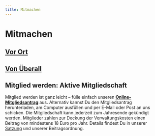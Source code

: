 ```yaml
---
title: Mitmachen
---
```


# Mitmachen

## [Vor Ort](/get_involved/on_site)

## [Von Überall](/get_involved/remotely)

## Mitglied werden: Aktive Mitgliedschaft

Mitglied werden ist ganz leicht – fülle einfach unseren [**Online-Mitgliedsantrag**](https://civicrm.studieren-ohne-grenzen.org/civicrm/contribute/transact?id=1) aus. Alternativ kannst Du den Mitgliedsantrag herunterladen, am Computer ausfüllen und per E-Mail oder Post an uns schicken. Die Mitgliedschaft kann jederzeit zum Jahresende gekündigt werden. Mitglieder zahlen zur Deckung der Verwaltungskosten einen Beitrag von mindestens 18 Euro pro Jahr. Details findest Du in unserer [Satzung](/legal/Satzung_2024.pdf) und unserer Beitragsordnung.
